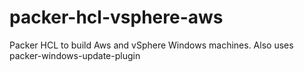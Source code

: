 # packer-hcl-vsphere-aws
Packer HCL to build Aws and vSphere Windows machines.  Also uses packer-windows-update-plugin

